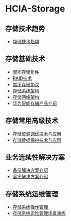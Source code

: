 # HCIA-Storage
## 存储技术趋势
- [存储技术趋势](notes/云计算/存储技术趋势/存储技术趋势.md)
        
## 存储基础技术
- [智能存储组件](notes/云计算/存储基础技术/智能存储组件.md)
- [RAID技术]()
- [常用存储协议]()
- [存储系统架构]()
- [存储网络架构]()
- [华为智能存储产品介绍]()
       
## 存储常用高级技术
- [存储资源调优技术与应用]()
- [存储数据保护技术与应用]()
       
## 业务连续性解决方案
- [备份解决方案介绍]()
- [容灾解决方案介绍]()
       
## 存储系统运维管理
- [存储系统操作管理]()
- [存储系统运维管理场景演练]()